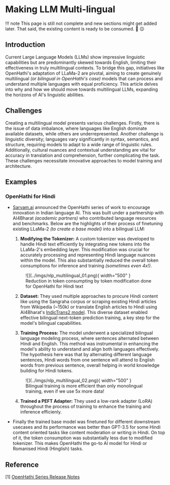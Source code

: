 # Making LLM Multi-lingual

!!! note
    This page is still not complete and new sections might get added later. That said, the existing content is ready to be consumed. 🍔 :wink:
    

## Introduction

Current Large Language Models (LLMs) show impressive linguistic capabilities but are predominantly skewed towards English, limiting their effectiveness in truly multilingual contexts. To bridge this gap, initiatives like OpenHathi's adaptation of LLaMa-2 are pivotal, aiming to create genuinely multilingual *(or bilingual in OpenHathi's case)* models that can process and understand multiple languages with equal proficiency. This article delves into why and how we should move towards multilingual LLMs, expanding the horizons of AI's linguistic abilities.

## Challenges

Creating a multilingual model presents various challenges. Firstly, there is the issue of data imbalance, where languages like English dominate available datasets, while others are underrepresented. Another challenge is linguistic diversity; languages vary significantly in syntax, semantics, and structure, requiring models to adapt to a wide range of linguistic rules. Additionally, cultural nuances and contextual understanding are vital for accuracy in translation and comprehension, further complicating the task. These challenges necessitate innovative approaches to model training and architecture.

## Examples

### OpenHathi for Hindi

- [Sarvam.ai](www.sarvam.ai) announced the OpenHathi series of work to encourage innovation in Indian language AI. This was built under a partnership with AI4Bharat *(academic partners)* who contributed language resources and benchmarks. Below are the highlights of their process of finetuning existing LLaMa-2 *(to create a base model)* into a bilingual LLM:

  1. **Modifying the Tokenizer:** A custom tokenizer was developed to handle Hindi text efficiently by integrating new tokens into the LLaMa-2's embedding layer. This modification was crucial for accurately processing and representing Hindi language nuances within the model. This also substantially reduced the overall token consumptions for inference and training *(sometimes even 4x!)*.

    <figure markdown> 
        ![](../imgs/nlp_multilingual_01.png){ width="500" }
        <figcaption>Reduction in token consumpting by token modification done for OpenHathi for Hindi text</figcaption>
    </figure>

  2. **Dataset:** They used multiple approaches to procure Hindi content like using the Sangraha corpus or scraping existing Hindi articles from Wikipedia (~150k) or translate English articles to Hindi using AI4Bharat's [IndicTrans2 model](https://ai4bharat.iitm.ac.in/indic-trans2/). This diverse dataset enabled effective bilingual next-token prediction training, a key step for the model's bilingual capabilities.

  3. **Training Process:** The model underwent a specialized bilingual language modeling process, where sentences alternated between Hindi and English. This method was instrumental in enhancing the model's ability to understand and align both languages effectively. The hypothesis here was that by alternating different language sentences, Hindi words from one sentence will attend to English words from previous sentence, overall helping in world knowledge building for Hindi tokens.

    <figure markdown> 
            ![](../imgs/nlp_multilingual_02.png){ width="500" }
            <figcaption>Bilingual training is more efficient than only monolingual training, even if we use 5x more data!</figcaption>
    </figure>

  4. **Trained a PEFT Adapter:** They used a low-rank adapter (LoRA) throughout the process of training to enhance the training and inference efficienly. 

- Finally the trained base model was finetuned for different downstream usecases and its performance was better than GPT-3.5 for some Hindi content oriented tasks like content moderation or writing in Hindi. On top of it, the token consumption was substantially less due to modified tokenizer. This makes OpenHathi the go-to AI model for Hindi or Romanised Hindi (Hinglish) tasks.

## Reference

[1] [OpenHathi Series Release Notes](https://www.sarvam.ai/blog/announcing-openhathi-series)